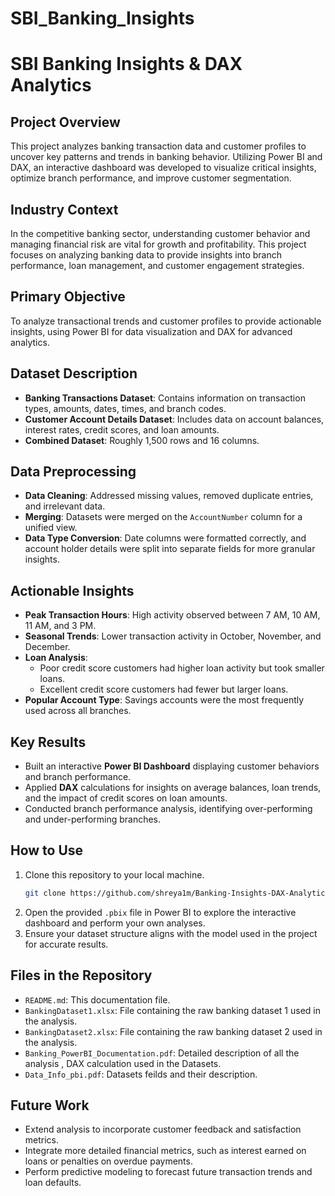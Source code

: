 # SBI_Banking_Insights
# SBI Banking Insights & DAX Analytics



## Project Overview
This project analyzes banking transaction data and customer profiles to uncover key patterns and trends in banking behavior. Utilizing Power BI and DAX, an interactive dashboard was developed to visualize critical insights, optimize branch performance, and improve customer segmentation.

## Industry Context
In the competitive banking sector, understanding customer behavior and managing financial risk are vital for growth and profitability. This project focuses on analyzing banking data to provide insights into branch performance, loan management, and customer engagement strategies.

## Primary Objective
To analyze transactional trends and customer profiles to provide actionable insights, using Power BI for data visualization and DAX for advanced analytics.

## Dataset Description
- **Banking Transactions Dataset**: Contains information on transaction types, amounts, dates, times, and branch codes.
- **Customer Account Details Dataset**: Includes data on account balances, interest rates, credit scores, and loan amounts.
- **Combined Dataset**: Roughly 1,500 rows and 16 columns.

## Data Preprocessing
- **Data Cleaning**: Addressed missing values, removed duplicate entries, and irrelevant data.
- **Merging**: Datasets were merged on the `AccountNumber` column for a unified view.
- **Data Type Conversion**: Date columns were formatted correctly, and account holder details were split into separate fields for more granular insights.

## Actionable Insights
- **Peak Transaction Hours**: High activity observed between 7 AM, 10 AM, 11 AM, and 3 PM.
- **Seasonal Trends**: Lower transaction activity in October, November, and December.
- **Loan Analysis**:
    - Poor credit score customers had higher loan activity but took smaller loans.
    - Excellent credit score customers had fewer but larger loans.
- **Popular Account Type**: Savings accounts were the most frequently used across all branches.

## Key Results
- Built an interactive **Power BI Dashboard** displaying customer behaviors and branch performance.
- Applied **DAX** calculations for insights on average balances, loan trends, and the impact of credit scores on loan amounts.
- Conducted branch performance analysis, identifying over-performing and under-performing branches.

## How to Use
1. Clone this repository to your local machine.
   ```bash
   git clone https://github.com/shreya1m/Banking-Insights-DAX-Analytics.git
    ```
3. Open the provided `.pbix` file in Power BI to explore the interactive dashboard and perform your own analyses.
4. Ensure your dataset structure aligns with the model used in the project for accurate results.

## Files in the Repository
- `README.md`: This documentation file.
- `BankingDataset1.xlsx`: File containing the raw banking dataset 1 used in the analysis.
- `BankingDataset2.xlsx`: File containing the raw banking dataset 2 used in the analysis.
- `Banking_PowerBI_Documentation.pdf`: Detailed description of all the analysis , DAX calculation used in the Datasets.
- `Data_Info_pbi.pdf`: Datasets feilds and their description.
## Future Work
- Extend analysis to incorporate customer feedback and satisfaction metrics.
- Integrate more detailed financial metrics, such as interest earned on loans or penalties on overdue payments.
- Perform predictive modeling to forecast future transaction trends and loan defaults.
